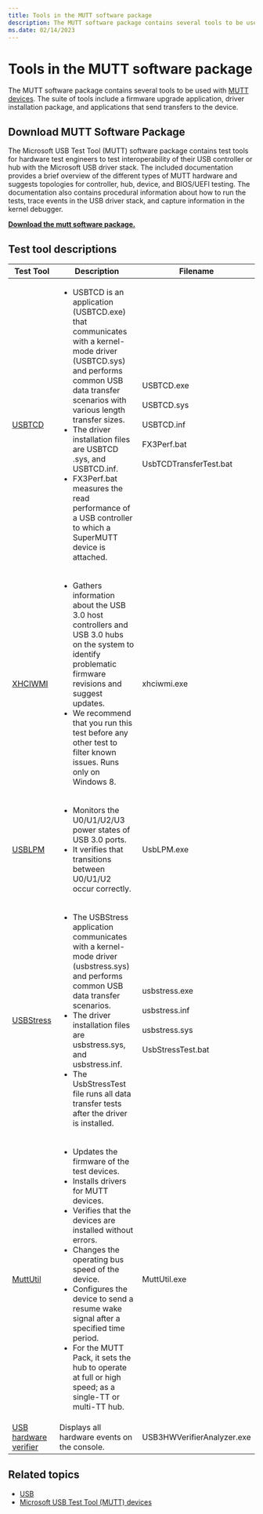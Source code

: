 ```yaml
---
title: Tools in the MUTT software package
description: The MUTT software package contains several tools to be used with MUTT devices. The suite of tools include a firmware upgrade application, driver installation package, and applications that send transfers to the device.
ms.date: 02/14/2023
---
```


# Tools in the MUTT software package

The MUTT software package contains several tools to be used with [MUTT devices](microsoft-usb-test-tool--mutt--devices.md). The suite of tools include a firmware upgrade application, driver installation package, and applications that send transfers to the device.

## Download MUTT Software Package

The Microsoft USB Test Tool (MUTT) software package contains test tools for hardware test engineers to test interoperability of their USB controller or hub with the Microsoft USB driver stack. The included documentation provides a brief overview of the different types of MUTT hardware and suggests topologies for controller, hub, device, and BIOS/UEFI testing. The documentation also contains procedural information about how to run the tests, trace events in the USB driver stack, and capture information in the kernel debugger.

**[Download the mutt software package.](https://go.microsoft.com/fwlink/p/?LinkId=786621)**

## Test tool descriptions

| Test Tool | Description | Filename |
|---|---|---|
| [USBTCD](usbtcd.md) | <ul><li>USBTCD is an application (USBTCD.exe) that communicates with a kernel-mode driver (USBTCD.sys) and performs common USB data transfer scenarios with various length transfer sizes.</li><li>The driver installation files are USBTCD .sys, and USBTCD.inf.</li><li>FX3Perf.bat measures the read performance of a USB controller to which a SuperMUTT device is attached.</li></ul> | USBTCD.exe<br><br>USBTCD.sys<br><br>USBTCD.inf<br><br>FX3Perf.bat<br><br>UsbTCDTransferTest.bat |
| [XHCIWMI](usb-xhciwmi.md) | <ul><li>Gathers information about the USB 3.0 host controllers and USB 3.0 hubs on the system to identify problematic firmware revisions and suggest updates.</li><li>We recommend that you run this test before any other test to filter known issues. Runs only on Windows 8.</li></ul> | xhciwmi.exe |
| [USBLPM](usblpm-tool.md) | <ul><li>Monitors the U0/U1/U2/U3 power states of USB 3.0 ports.</li><li>It verifies that transitions between U0/U1/U2 occur correctly.</li></ul> | UsbLPM.exe |
| [USBStress](usbstress.md) |  <ul><li>The USBStress application communicates with a kernel-mode driver (usbstress.sys) and performs common USB data transfer scenarios.</li><li>The driver installation files are usbstress.sys, and usbstress.inf.</li><li>The UsbStressTest file runs all data transfer tests after the driver is installed.</li></ul> | usbstress.exe<br><br>usbstress.inf<br><br>usbstress.sys<br><br>UsbStressTest.bat |
| [MuttUtil](muttutil.md) | <ul><li>Updates the firmware of the test devices.</li><li>Installs drivers for MUTT devices.</li><li>Verifies that the devices are installed without errors.</li><li>Changes the operating bus speed of the device.</li><li>Configures the device to send a resume wake signal after a specified time period.</li><li>For the MUTT Pack, it sets the hub to operate at full or high speed; as a single-TT or multi-TT hub.</li></ul> | MuttUtil.exe |
| [USB hardware verifier](how-to-retrieve-information-about-a-usb-device.md) | Displays all hardware events on the console. | USB3HWVerifierAnalyzer.exe |

## Related topics

- [USB](../index.yml)
- [Microsoft USB Test Tool (MUTT) devices](microsoft-usb-test-tool--mutt--devices.md)
